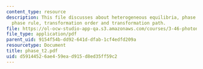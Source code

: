 ```yaml
---
content_type: resource
description: This file discusses about heterogeneous equilibria, phase diagrams, the
  phase rule, transformation order and transformation path.
file: https://ol-ocw-studio-app-qa.s3.amazonaws.com/courses/3-46-photonic-materials-and-devices-spring-2006/d59144526ae459ead915d8ed35ff59c2_phase_t2.pdf
file_type: application/pdf
parent_uid: 9154f54b-dd92-641d-dfab-1cf4edfd209a
resourcetype: Document
title: phase_t2.pdf
uid: d5914452-6ae4-59ea-d915-d8ed35ff59c2
---
```

